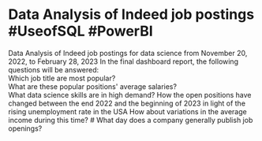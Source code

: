 # Data Analysis of Indeed job postings  #UseofSQL #PowerBI
Data Analysis of Indeed job postings for data science from November 20, 2022, to February 28, 2023 
In the final dashboard report, the following questions will be answered:  
Which job title  are most popular?  
What are these popular positions' average salaries?  
What data science skills are in high demand? 
How the open positions have changed between the end 2022 and  the beginning of 2023 in light of the rising unemployment rate in the USA  How about variations in the average income during this time?  #
What day does a company generally publish job openings?
